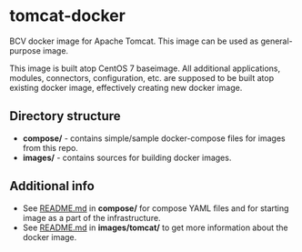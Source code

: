 # tomcat-docker
BCV docker image for Apache Tomcat.
This image can be used as general-purpose image.

This image is built atop CentOS 7 baseimage. All additional applications, modules, connectors, configuration, etc. are supposed to be built atop existing docker image, effectively creating new docker image.

## Directory structure
- **compose/** - contains simple/sample docker-compose files for images from this repo.
- **images/** - contains sources for building docker images.

## Additional info
- See [README.md](compose/README.md) in **compose/** for compose YAML files and for starting image as a part of the infrastructure.
- See [README.md](images/tomcat/README.md) in **images/tomcat/** to get more information about the docker image.

